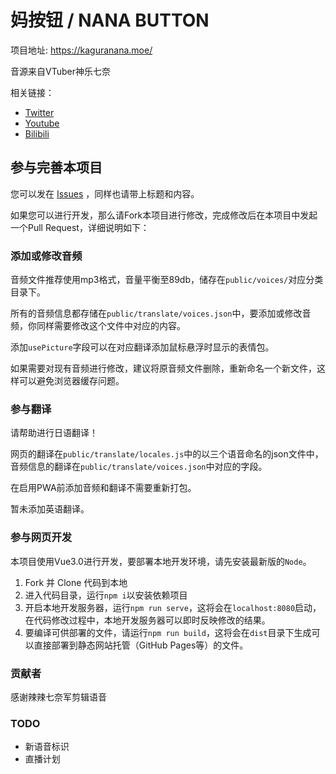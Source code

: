 # 妈按钮 / NANA BUTTON

项目地址: https://kaguranana.moe/

音源来自VTuber神乐七奈

相关链接：
* [Twitter](https://twitter.com/nana_kaguraaa)
* [Youtube](https://www.youtube.com/channel/UCbfv8uuUXt3RSJGEwxny5Rw)
* [Bilibili](https://live.bilibili.com/21304638)

## 参与完善本项目

您可以发在 [Issues](https://github.com/blacktunes/kaguranana-button/issues) ，同样也请带上标题和内容。

如果您可以进行开发，那么请Fork本项目进行修改，完成修改后在本项目中发起一个Pull Request，详细说明如下：

### 添加或修改音频

音频文件推荐使用mp3格式，音量平衡至89db，储存在`public/voices/`对应分类目录下。

所有的音频信息都存储在`public/translate/voices.json`中，要添加或修改音频，你同样需要修改这个文件中对应的内容。

添加`usePicture`字段可以在对应翻译添加鼠标悬浮时显示的表情包。

如果需要对现有音频进行修改，建议将原音频文件删除，重新命名一个新文件，这样可以避免浏览器缓存问题。

### 参与翻译

请帮助进行日语翻译！

网页的翻译在`public/translate/locales.js`中的以三个语音命名的json文件中，音频信息的翻译在`public/translate/voices.json`中对应的字段。

在启用PWA前添加音频和翻译不需要重新打包。

暂未添加英语翻译。

### 参与网页开发

本项目使用Vue3.0进行开发，要部署本地开发环境，请先安装最新版的`Node`。

1. Fork 并 Clone 代码到本地
2. 进入代码目录，运行`npm i`以安装依赖项目
3. 开启本地开发服务器，运行`npm run serve`，这将会在`localhost:8080`启动，在代码修改过程中，本地开发服务器可以即时反映修改的结果。
4. 要编译可供部署的文件，请运行`npm run build`，这将会在`dist`目录下生成可以直接部署到静态网站托管（GitHub Pages等）的文件。

### 贡献者

感谢辣辣七奈军剪辑语音

### TODO
* 新语音标识
* 直播计划


